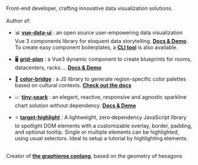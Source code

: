 ###
Front-end developer, crafting innovative data visualization solutions.
<br/><br/>
Author of: <br/> 
- 📊 <a href="https://www.npmjs.com/package/vue-data-ui?activeTab=readme"><b>vue-data-ui</b></a> : an open source user-empowering data visualization Vue 3 components library for eloquent data storytelling. <a href="https://vue-data-ui.graphieros.com"><b>Docs & Demo</b></a>.
To create easy component boilerplates, a <a href="https://github.com/graphieros/vue-data-ui-cli"><b>CLI tool</b></a> is also available.

- 🖥️ <a href="https://www.npmjs.com/package/grid-plan?activeTab=readme"><b>grid-plan</b></a> : a Vue3 dynamic component to create blueprints for rooms, datacenters, racks.... <a href="https://grid-plan.graphieros.com"><b>Docs & Demo</b></a>

- 🎨 <a href="https://www.npmjs.com/package/color-bridge?activeTab=readme"><b>color-bridge</b></a> : a JS library to generate region-specific color palettes based on cultural contexts. <a href="https://color-bridge.graphieros.com"><b>Check out the docs</b></a>

- 📈 <a href="https://www.npmjs.com/package/tiny-spark?activeTab=readme"><b>tiny-spark</b></a> : an elegant, reactive, responsive and agnostic sparkline chart solution without dependency. <a href="https://tiny-spark.graphieros.com"><b>Docs & Demo</b></a>

- ⭐ <a href="https://www.npmjs.com/package/target-highlight?activeTab=readme"><b>target-highlight</b></a> : A lightweight, zero‑dependency JavaScript library to spotlight DOM elements with a customizable overlay, border, padding, and optional tooltip. Single or multiple elements can be highlighted, using usual selectors. Ideal to setup a tutorial by highlighting elements.

<br/>
Creator of <a href="https://en.graphieros.com"><b>the graphieros conlang</b></a>, based on the geometry of hexagons
